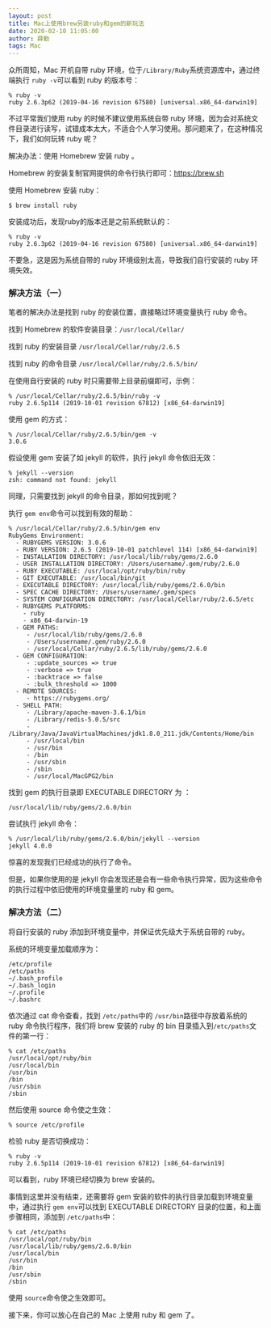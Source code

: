 ```yaml
---
layout: post
title: Mac上使用brew另装ruby和gem的新玩法
date: 2020-02-10 11:05:00
author: 薛勤
tags: Mac
---
```


众所周知，Mac 开机自带 ruby 环境，位于`/Library/Ruby`系统资源库中，通过终端执行 `ruby -v`可以看到 ruby 的版本号：

```shell
% ruby -v 
ruby 2.6.3p62 (2019-04-16 revision 67580) [universal.x86_64-darwin19]
```

不过平常我们使用 ruby 的时候不建议使用系统自带 ruby 环境，因为会对系统文件目录进行读写，试错成本太大，不适合个人学习使用。那问题来了，在这种情况下，我们如何玩转 ruby 呢？

解决办法：使用 Homebrew 安装 ruby 。

Homebrew 的安装复制官网提供的命令行执行即可：<https://brew.sh>

使用 Homebrew 安装 ruby：

```shell
$ brew install ruby
```

安装成功后，发现ruby的版本还是之前系统默认的：

```shell
% ruby -v 
ruby 2.6.3p62 (2019-04-16 revision 67580) [universal.x86_64-darwin19]
```

不要急，这是因为系统自带的 ruby 环境级别太高，导致我们自行安装的 ruby 环境失效。

### 解决方法（一）

笔者的解决办法是找到 ruby 的安装位置，直接略过环境变量执行 ruby 命令。

找到 Homebrew 的软件安装目录：`/usr/local/Cellar/`

找到 ruby 的安装目录 `/usr/local/Cellar/ruby/2.6.5`

找到 ruby 的命令目录 `/usr/local/Cellar/ruby/2.6.5/bin/`

在使用自行安装的 ruby 时只需要带上目录前缀即可，示例：

```shell
% /usr/local/Cellar/ruby/2.6.5/bin/ruby -v
ruby 2.6.5p114 (2019-10-01 revision 67812) [x86_64-darwin19]
```

使用 gem 的方式：

```shell
% /usr/local/Cellar/ruby/2.6.5/bin/gem -v 
3.0.6
```

假设使用 gem 安装了如 jekyll 的软件，执行 jekyll 命令依旧无效：

```shell
% jekyll --version                                 
zsh: command not found: jekyll
```

同理，只需要找到 jekyll 的命令目录，那如何找到呢？

执行 `gem env`命令可以找到有效的帮助：

```
% /usr/local/Cellar/ruby/2.6.5/bin/gem env        
RubyGems Environment:
  - RUBYGEMS VERSION: 3.0.6
  - RUBY VERSION: 2.6.5 (2019-10-01 patchlevel 114) [x86_64-darwin19]
  - INSTALLATION DIRECTORY: /usr/local/lib/ruby/gems/2.6.0
  - USER INSTALLATION DIRECTORY: /Users/username/.gem/ruby/2.6.0
  - RUBY EXECUTABLE: /usr/local/opt/ruby/bin/ruby
  - GIT EXECUTABLE: /usr/local/bin/git
  - EXECUTABLE DIRECTORY: /usr/local/lib/ruby/gems/2.6.0/bin
  - SPEC CACHE DIRECTORY: /Users/username/.gem/specs
  - SYSTEM CONFIGURATION DIRECTORY: /usr/local/Cellar/ruby/2.6.5/etc
  - RUBYGEMS PLATFORMS:
    - ruby
    - x86_64-darwin-19
  - GEM PATHS:
     - /usr/local/lib/ruby/gems/2.6.0
     - /Users/username/.gem/ruby/2.6.0
     - /usr/local/Cellar/ruby/2.6.5/lib/ruby/gems/2.6.0
  - GEM CONFIGURATION:
     - :update_sources => true
     - :verbose => true
     - :backtrace => false
     - :bulk_threshold => 1000
  - REMOTE SOURCES:
     - https://rubygems.org/
  - SHELL PATH:
     - /Library/apache-maven-3.6.1/bin
     - /Library/redis-5.0.5/src
     - /Library/Java/JavaVirtualMachines/jdk1.8.0_211.jdk/Contents/Home/bin
     - /usr/local/bin
     - /usr/bin
     - /bin
     - /usr/sbin
     - /sbin
     - /usr/local/MacGPG2/bin
```

找到 gem 的执行目录即 EXECUTABLE DIRECTORY 为 ：

```shell
/usr/local/lib/ruby/gems/2.6.0/bin
```

尝试执行 jekyll 命令：

```shell
% /usr/local/lib/ruby/gems/2.6.0/bin/jekyll --version
jekyll 4.0.0
```

惊喜的发现我们已经成功的执行了命令。

但是，如果你使用的是 jekyll 你会发现还是会有一些命令执行异常，因为这些命令的执行过程中依旧使用的环境变量里的 ruby 和 gem。

### 解决方法（二）

将自行安装的 ruby 添加到环境变量中，并保证优先级大于系统自带的 ruby。

系统的环境变量加载顺序为：

```
/etc/profile
/etc/paths 
~/.bash_profile 
~/.bash_login 
~/.profile 
~/.bashrc
```

依次通过 cat 命令查看，找到 `/etc/paths`中的 `/usr/bin`路径中存放着系统的 ruby 命令执行程序，我们将 brew 安装的 ruby 的 bin 目录插入到`/etc/paths`文件的第一行：

```
% cat /etc/paths
/usr/local/opt/ruby/bin
/usr/local/bin
/usr/bin
/bin
/usr/sbin
/sbin
```

然后使用 source 命令使之生效：

```
% source /etc/profile
```

检验 ruby 是否切换成功：

```
% ruby -v            
ruby 2.6.5p114 (2019-10-01 revision 67812) [x86_64-darwin19]
```

可以看到，ruby 环境已经切换为 brew 安装的。

事情到这里并没有结束，还需要将 gem 安装的软件的执行目录加载到环境变量中，通过执行 `gem env`可以找到 EXECUTABLE DIRECTORY 目录的位置，和上面步骤相同，添加到 `/etc/paths`中：

```
% cat /etc/paths
/usr/local/opt/ruby/bin
/usr/local/lib/ruby/gems/2.6.0/bin
/usr/local/bin
/usr/bin
/bin
/usr/sbin
/sbin
```

使用 `source`命令使之生效即可。

接下来，你可以放心在自己的 Mac 上使用 ruby 和 gem 了。